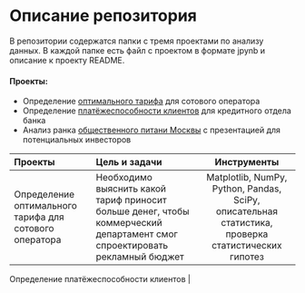 # Описание репозитория
В репозитории содержатся папки с тремя проектами по анализу данных. В каждой папке есть файл с проектом в формате jpynb и описание  к проекту README. 

#### Проекты:

- Определение [оптимального тарифа](https://github.com/nilnovikov/projects/tree/main/проект%20оптимальный%20тариф) для сотового оператора
- Определение [платёжеспособности клиентов](https://github.com/nilnovikov/projects/tree/main/проект%20платёжеспособность) для кредитного отдела банка
- Анализ ранка [общественного питани Москвы](https://github.com/nilnovikov/projects/tree/main/проект%20по%20общепиту%20Москвы) с презентацией для потенциальных инвесторов

Проекты                       | Цель и задачи                                  | Инструменты
:---------------------------- | :--------------------------------------------  | :---------------------------------:
Определение оптимального тарифа для сотового оператора | Необходимо выяснить какой тариф приносит больше денег, чтобы коммерческий департамент смог спроектировать рекламный бюджет| Matplotlib, NumPy, Python, Pandas, SciPy, описательная статистика, проверка статистических гипотез

Определение платёжеспособности клиентов | 
